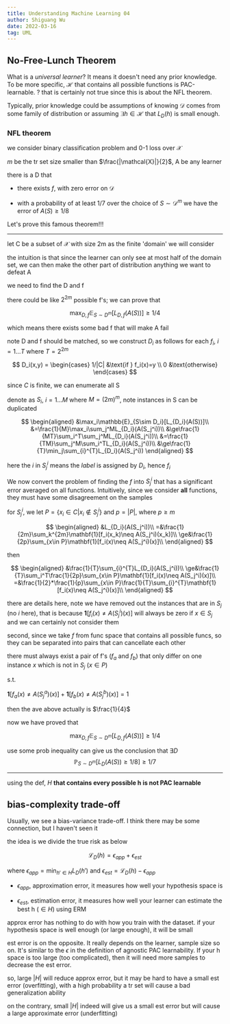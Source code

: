 ```yaml
---
title: Understanding Machine Learning 04
author: Shiguang Wu
date: 2022-03-16
tag: UML
---
```


## No-Free-Lunch Theorem

What is a *universal learner*? It means it doesn't need any prior knowledge. To be more specific, $\mathcal{H}$ that contains all possible functions is PAC-learnable. ? that is certainly not true since this is about the NFL theorem.

Typically, prior knowledge could be assumptions of knowing $\mathcal{D}$ comes from some family of distribution or assuming $\exists h\in\mathcal{H}$ that $L_D(h)$ is small enough.

### NFL theorem

we consider binary classification problem and 0-1 loss over $\mathcal{X}$

$m$ be the tr set size smaller than $\frac{|\mathcal{X}|}{2}$, A be any learner

there is a D that

- there exists $f$, with zero error on $\mathcal{D}$

- with a probability of at least 1/7 over the choice of $S\sim \mathcal{D}^m$ we have the error of $A(S)\ge 1/8$

Let's prove this famous theorem!!!

---

let C be a subset of $\mathcal{X}$ with size 2m as the finite 'domain' we will consider

the intuition is that since the learner can only see at most half of the domain set, we can then make the other part of distribution anything we want to defeat A

we need to find the D and f

there could be like $2^{2m}$ possible f's; we can prove that

$$
\max_{D,f}\mathbb{E}_{S\sim D^m}[L_{D,f}(A(S))]\ge 1/4
$$

which means there exists some bad f that will make A fail

note D and f should be matched, so we construct $D_i$ as follows for each $f_i$, $i=1\dots T$ where $T=2^{2m}$

$$
D_i(x,y) = \begin{cases}
            1/|C| &\text{if } f_i(x)=y \\
            0 &\text{otherwise}
           \end{cases}
$$

since $C$ is finite, we can enumerate all S

denote as $S_i$, $i=1\dots M$ where $M=(2m)^m$, note instances in S can be duplicated

$$
\begin{aligned}
   &\max_i\mathbb{E}_{S\sim D_i}[L_{D_i}(A(S))]\\
   &=\frac{1}{M}\max_i\sum_j^ML_{D_i}(A(S_j^i))\\
   &\ge\frac{1}{MT}\sum_i^T\sum_j^ML_{D_i}(A(S_j^i))\\
   &=\frac{1}{TM}\sum_j^M\sum_i^TL_{D_i}(A(S_j^i))\\
   &\ge\frac{1}{T}\min_j\sum_{i}^{T}L_{D_i}(A(S_j^i))
\end{aligned}
$$

here the $i$ in $S_j^i$ means the *label* is assigned by $D_i$, hence $f_i$

We now convert the problem of finding the $f$ into $S_j^i$ that has a significant error averaged on all functions. Intuitively, since we consider **all** functions, they must have some disagreement on the samples

for $S_j^i$, we let $P=\{x_i\in C|x_i\notin S_j^i\}$ and $p=|P|$, where $p\ge m$

$$
\begin{aligned}
    &L_{D_i}(A(S_j^i))\\
    =&\frac{1}{2m}\sum_k^{2m}\mathbf{1}[f_i(x_k)\neq A(S_j^i)(x_k)]\\
    \ge&\frac{1}{2p}\sum_{x\in P}\mathbf{1}[f_i(x)\neq A(S_j^i)(x)]\\
\end{aligned}
$$

then

$$
\begin{aligned}
    &\frac{1}{T}\sum_{i}^{T}L_{D_i}(A(S_j^i))\\
    \ge&\frac{1}{T}\sum_i^T\frac{1}{2p}\sum_{x\in P}\mathbf{1}[f_i(x)\neq A(S_j^i)(x)]\\
    =&\frac{1}{2}*\frac{1}{p}\sum_{x\in P}\frac{1}{T}\sum_{i}^{T}\mathbf{1}[f_i(x)\neq A(S_j^i)(x)]\\
\end{aligned}
$$

there are details here, note we have removed out the instances that are in $S_j$ (no $i$ here), that is because $\mathbf{1}[f_i(x)\neq A(S_j^i)(x)]$ will always be zero if $x\in S_j$ and we can certainly not consider them

second, since we take $f$ from func space that contains all possible funcs, so they can be separated into pairs that can cancellate each other

there must always exist a pair of f's ($f_a$ and $f_b$) that only differ on one instance $x$ which is not in $S_j$ ($x\in P$)

s.t.

$\mathbf{1}[f_a(x)\neq A(S_j^a)(x)]+\mathbf{1}[f_b(x)\neq A(S_j^b)(x)]=1$

then the ave above actually is $\frac{1}{4}$

now we have proved that

$$
\max_{D,f}\mathbb{E}_{S\sim D^m}[L_{D,f}(A(S))]\ge 1/4
$$

use some prob inequality can give us the conclusion that $\exists D$
$$
\mathbb{P}_{S\sim D^m}[L_D(A(S))\ge1/8]\ge1/7
$$

---

using the def, $H$ **that contains every possible h is not PAC learnable**

## bias-complexity trade-off

Usually, we see a bias-variance trade-off. I think there may be some connection, but I haven't seen it

the idea is we divide the true risk as below

$$
\mathcal{L}_D(h)=\epsilon_{app}+\epsilon_{est}
$$

where $\epsilon_{app}=\min_{h'\in H}L_D(h')$ and $\epsilon_{est}=\mathcal{L}_D(h)-\epsilon_{app}$

- $\epsilon_{app}$, approximation error, it measures how well your hypothesis space is

- $\epsilon_{est}$, estimation error, it measures how well your learner can estimate the best h ($\in H$) using ERM

approx error has nothing to do with how you train with the dataset. if your hypothesis space is well enough (or large enough), it will be small

est error is on the opposite. It really depends on the learner, sample size so on. It's similar to the $\epsilon$ in the definition of agnostic PAC learnability. If your h space is too large (too complicated), then it will need more samples to decrease the est error.

so, large $|H|$ will reduce approx error, but it may be hard to have a small est error (overfitting), with a high probability a tr set will cause a bad generalization ability

on the contrary, small $|H|$ indeed will give us a small est error but will cause a large approximate error (underfitting)
